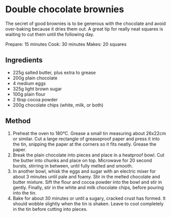 # Double chocolate brownies

The secret of good brownies is to be generous with the chocolate and avoid over-baking because it dries them out. A great tip for really neat squares is waiting to cut them until the following day.

Prepare: 15 minutes
Cook: 30 minutes
Makes: 20 squares

## Ingredients

- 225g salted butter, plus extra to grease
- 200g plain chocolate
- 4 medium eggs
- 325g light brown sugar
- 100g plain flour
- 2 tbsp cocoa powder
- 200g chocolate chips (white, milk, or both)

## Method

1. Preheat the oven to 180°C. Grease a small tin measuring about 26x22cm or similar. Cut a large rectangle of greaseproof paper and press it into the tin, snipping the paper at the corners so it fits neatly. Grease the paper.
2. Break the plain chocolate into pieces and place in a heatproof bowl. Cut the butter into chunks and place on top. Microwave for 20 second bursts, stirring in between, until fully melted and smooth.
3. In another bowl, whisk the eggs and sugar with an electric mixer for about 3 minutes until pale and foamy. Stir in the melted chocolate and butter mixture. Sift the flour and cocoa powder into the bowl and stir in gently. Finally, stir in the white and milk chocolate chips, before pouring into the tin.
4. Bake for about 30 minutes or until a sugary, cracked crust has formed. It should wobble slightly when the tin is shaken. Leave to cool completely in the tin before cutting into pieces.
